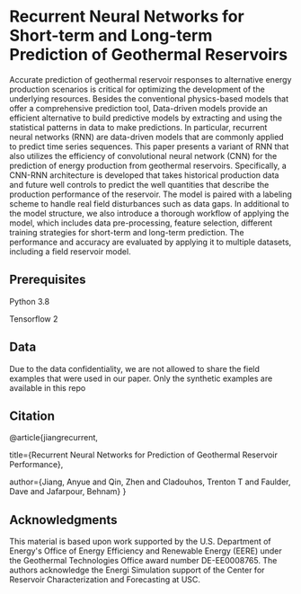 # Recurrent Neural Networks for Short-term and Long-term Prediction of Geothermal Reservoirs
Accurate prediction of geothermal reservoir responses to alternative energy production scenarios is critical for optimizing the development of the underlying resources. Besides the conventional physics-based models that offer a comprehensive prediction tool, Data-driven models provide an efficient alternative to build predictive models by extracting and using the statistical patterns in data to make predictions. In particular, recurrent neural networks (RNN) are data-driven models that are commonly applied to predict time series sequences. This paper presents a variant of RNN that also utilizes the efficiency of convolutional neural network (CNN) for the prediction of energy production from geothermal reservoirs. Specifically, a CNN-RNN architecture is developed that takes historical production data and future well controls to predict the well quantities that describe the production performance of the reservoir. The model is paired with a labeling scheme to handle real field disturbances such as data gaps. In additional to the model structure, we also introduce a thorough workflow of applying the model, which includes data pre-processing, feature selection, different training strategies for short-term and long-term prediction. The performance and accuracy are evaluated by applying it to multiple datasets, including a field reservoir model. 

## Prerequisites
Python 3.8

Tensorflow 2

## Data
Due to the data confidentiality, we are not allowed to share the field examples that were used in our paper. Only the synthetic examples are available in this repo

## Citation
@article{jiangrecurrent,
  
  title={Recurrent Neural Networks for Prediction of Geothermal Reservoir Performance},
  
  author={Jiang, Anyue and Qin, Zhen and Cladouhos, Trenton T and Faulder, Dave and Jafarpour, Behnam}
}

## Acknowledgments
This material is based upon work supported by the U.S. Department of Energy's Office of Energy Efficiency and Renewable Energy (EERE) under the Geothermal Technologies Office award number DE-EE0008765. The authors acknowledge the Energi Simulation support of the Center for Reservoir Characterization and Forecasting at USC.
